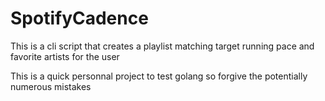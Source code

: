 # SpotifyCadence

This is a cli script that creates a playlist matching target running pace and favorite artists for the user

This is a quick personnal project to test golang so forgive the potentially numerous mistakes